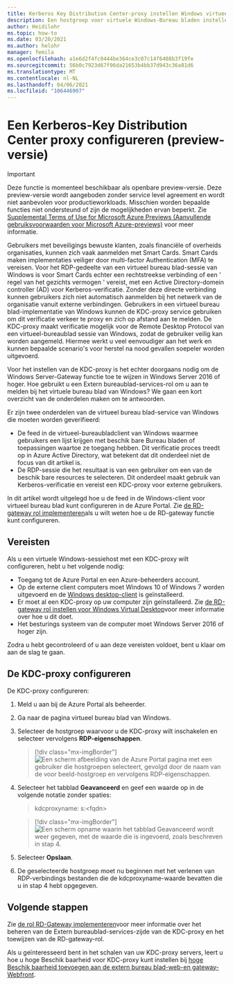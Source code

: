 ```yaml
---
title: Kerberos Key Distribution Center-proxy instellen Windows virtueel bureau blad-Azure
description: Een hostgroep voor virtuele Windows-Bureau bladen instellen voor gebruik van een Kerberos-Key Distribution Center proxy.
author: Heidilohr
ms.topic: how-to
ms.date: 03/20/2021
ms.author: helohr
manager: femila
ms.openlocfilehash: a1e6d2f4fc0444be364ce3c07c14f6408b3f19fe
ms.sourcegitcommit: 56b0c7923d67f96da21653b4bb37d943c36a81d6
ms.translationtype: MT
ms.contentlocale: nl-NL
ms.lasthandoff: 04/06/2021
ms.locfileid: "106446907"
---
```

# <a name="configure-a-kerberos-key-distribution-center-proxy-preview"></a>Een Kerberos-Key Distribution Center proxy configureren (preview-versie)

> [!IMPORTANT]
> Deze functie is momenteel beschikbaar als openbare preview-versie.
> Deze preview-versie wordt aangeboden zonder service level agreement en wordt niet aanbevolen voor productieworkloads. Misschien worden bepaalde functies niet ondersteund of zijn de mogelijkheden ervan beperkt.
> Zie [Supplemental Terms of Use for Microsoft Azure Previews (Aanvullende gebruiksvoorwaarden voor Microsoft Azure-previews)](https://azure.microsoft.com/support/legal/preview-supplemental-terms/) voor meer informatie.

Gebruikers met beveiligings bewuste klanten, zoals financiële of overheids organisaties, kunnen zich vaak aanmelden met Smart Cards. Smart Cards maken implementaties veiliger door multi-factor Authentication (MFA) te vereisen. Voor het RDP-gedeelte van een virtueel bureau blad-sessie van Windows is voor Smart Cards echter een rechtstreekse verbinding of een ' regel van het gezichts vermogen ' vereist, met een Active Directory-domein controller (AD) voor Kerberos-verificatie. Zonder deze directe verbinding kunnen gebruikers zich niet automatisch aanmelden bij het netwerk van de organisatie vanuit externe verbindingen. Gebruikers in een virtueel bureau blad-implementatie van Windows kunnen de KDC-proxy service gebruiken om dit verificatie verkeer te proxy en zich op afstand aan te melden. De KDC-proxy maakt verificatie mogelijk voor de Remote Desktop Protocol van een virtueel-bureaublad sessie van Windows, zodat de gebruiker veilig kan worden aangemeld. Hiermee werkt u veel eenvoudiger aan het werk en kunnen bepaalde scenario's voor herstel na nood gevallen soepeler worden uitgevoerd.

Voor het instellen van de KDC-proxy is het echter doorgaans nodig om de Windows Server-Gateway functie toe te wijzen in Windows Server 2016 of hoger. Hoe gebruikt u een Extern bureaublad-services-rol om u aan te melden bij het virtuele bureau blad van Windows? We gaan een kort overzicht van de onderdelen maken om te antwoorden.

Er zijn twee onderdelen van de virtueel bureau blad-service van Windows die moeten worden geverifieerd:

- De feed in de virtueel-bureaubladclient van Windows waarmee gebruikers een lijst krijgen met beschik bare Bureau bladen of toepassingen waartoe ze toegang hebben. Dit verificatie proces treedt op in Azure Active Directory, wat betekent dat dit onderdeel niet de focus van dit artikel is.
- De RDP-sessie die het resultaat is van een gebruiker om een van de beschik bare resources te selecteren. Dit onderdeel maakt gebruik van Kerberos-verificatie en vereist een KDC-proxy voor externe gebruikers.

In dit artikel wordt uitgelegd hoe u de feed in de Windows-client voor virtueel bureau blad kunt configureren in de Azure Portal. Zie [de RD-gateway rol implementeren](/windows-server/remote/rd-gateway-role)als u wilt weten hoe u de RD-gateway functie kunt configureren.

## <a name="requirements"></a>Vereisten

Als u een virtuele Windows-sessiehost met een KDC-proxy wilt configureren, hebt u het volgende nodig:

- Toegang tot de Azure Portal en een Azure-beheerders account.
- Op de externe client computers moet Windows 10 of Windows 7 worden uitgevoerd en de [Windows desktop-client](/windows-server/remote/remote-desktop-services/clients/windowsdesktop) is geïnstalleerd.
- Er moet al een KDC-proxy op uw computer zijn geïnstalleerd. Zie [de RD-gateway rol instellen voor Windows Virtual Desktop](rd-gateway-role.md)voor meer informatie over hoe u dit doet.
- Het besturings systeem van de computer moet Windows Server 2016 of hoger zijn.

Zodra u hebt gecontroleerd of u aan deze vereisten voldoet, bent u klaar om aan de slag te gaan.

## <a name="how-to-configure-the-kdc-proxy"></a>De KDC-proxy configureren

De KDC-proxy configureren:

1. Meld u aan bij de Azure Portal als beheerder.

2. Ga naar de pagina virtueel bureau blad van Windows.

3. Selecteer de hostgroep waarvoor u de KDC-proxy wilt inschakelen en selecteer vervolgens **RDP-eigenschappen**.

    > [!div class="mx-imgBorder"]
    > ![Een scherm afbeelding van de Azure Portal pagina met een gebruiker die hostgroepen selecteert, gevolgd door de naam van de voor beeld-hostgroep en vervolgens RDP-eigenschappen.](media/rdp-properties.png)

4. Selecteer het tabblad **Geavanceerd** en geef een waarde op in de volgende notatie zonder spaties:

    
    > kdcproxyname: s:\<fqdn\>
    

    > [!div class="mx-imgBorder"]
    > ![Een scherm opname waarin het tabblad Geavanceerd wordt weer gegeven, met de waarde die is ingevoerd, zoals beschreven in stap 4.](media/advanced-tab-selected.png)

5. Selecteer **Opslaan**.

6. De geselecteerde hostgroep moet nu beginnen met het verlenen van RDP-verbindings bestanden die de kdcproxyname-waarde bevatten die u in stap 4 hebt opgegeven.

## <a name="next-steps"></a>Volgende stappen

Zie [de rol RD-Gateway implementeren](rd-gateway-role.md)voor meer informatie over het beheren van de Extern bureaublad-services-zijde van de KDC-proxy en het toewijzen van de RD-gateway-rol.

Als u geïnteresseerd bent in het schalen van uw KDC-proxy servers, leert u hoe u hoge Beschik baarheid voor KDC-proxy kunt instellen bij [hoge Beschik baarheid toevoegen aan de extern bureau blad-web-en gateway-Webfront](/windows-server/remote/remote-desktop-services/rds-rdweb-gateway-ha).

